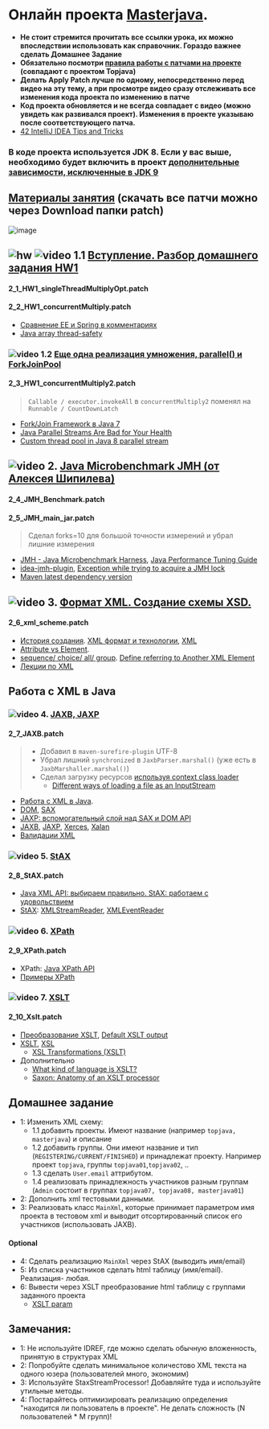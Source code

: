 # Онлайн проекта  <a href="https://github.com/JavaWebinar/masterjava">Masterjava</a>.
- **Не стоит стремится прочитать все ссылки урока, их можно впоследствии использовать как справочник. Гораздо важнее сделать Домашнее Задание**
- **Обязательно посмотри <a href="https://github.com/JavaOPs/topjava/wiki/Git#%D0%9F%D1%80%D0%B0%D0%B2%D0%B8%D0%BB%D0%B0-%D1%80%D0%B0%D0%B1%D0%BE%D1%82%D1%8B-%D1%81-%D0%BF%D0%B0%D1%82%D1%87%D0%B0%D0%BC%D0%B8-%D0%BD%D0%B0-%D0%BF%D1%80%D0%BE%D0%B5%D0%BA%D1%82%D0%B5">правила работы с патчами на проекте</a> (совпадают с проектом Topjava)**
- **Делать Apply Patch лучше по одному, непосредственно перед видео на эту тему, а при просмотре видео сразу отслеживать все изменения кода проекта по изменению в патче**
- **Код проекта обновляется и не всегда совпадает с видео (можно увидеть как развивался проект). Изменения в проекте указываю после соответствующего патча.** 
- <a href="https://www.youtube.com/watch?v=eq3KiAH4IBI&ab_channel=IntelliJIDEA">42 IntelliJ IDEA Tips and Tricks</a>

### В коде проекта используется JDK 8. Если у вас выше, необходимо будет включить в проект [дополнительные зависимости, исключенные в JDK 9](https://stackoverflow.com/questions/48204141/548473) 

## <a href="https://drive.google.com/drive/u/0/folders/0B9Ye2auQ_NsFSnRmQ3dQRm9hSWM">Материалы занятия</a> (скачать все патчи можно через Download папки patch)
![image](https://cloud.githubusercontent.com/assets/13649199/18330295/5f2ca214-7560-11e6-8e1e-c0494f798c37.png)

## ![hw](https://cloud.githubusercontent.com/assets/13649199/13672719/09593080-e6e7-11e5-81d1-5cb629c438ca.png) ![video](https://cloud.githubusercontent.com/assets/13649199/13672715/06dbc6ce-e6e7-11e5-81a9-04fbddb9e488.png) 1.1 <a href="https://drive.google.com/file/d/1vCI26QlQPQd5Z5zj4aeXDkgIsNmPP7s4">Вступление. Разбор домашнего задания HW1</a>
#### 2_1_HW1_singleThreadMultiplyOpt.patch
#### 2_2_HW1_concurrentMultiply.patch
- <a href="https://habrahabr.ru/post/283290/">Сравнение EE и Spring в комментариях</a>
- <a href="http://stackoverflow.com/questions/1132507/java-array-thread-safety">Java array thread-safety</a>

### ![video](https://cloud.githubusercontent.com/assets/13649199/13672715/06dbc6ce-e6e7-11e5-81a9-04fbddb9e488.png) 1.2 [Еще одна реализация умножения, parallel() и ForkJoinPool](https://drive.google.com/file/d/0B9Ye2auQ_NsFT0FYaUdaenVMT1k)
#### 2_3_HW1_concurrentMultiply2.patch
> `Callable / executor.invokeAll` в `concurrentMultiply2` поменял на `Runnable / CountDownLatch`

- [Fork/Join Framework в Java 7](https://habrahabr.ru/post/128985/)
- [Java Parallel Streams Are Bad for Your Health](https://zeroturnaround.com/rebellabs/java-parallel-streams-are-bad-for-your-health/)
- [Custom thread pool in Java 8 parallel stream](https://stackoverflow.com/a/21172732/548473)

## ![video](https://cloud.githubusercontent.com/assets/13649199/13672715/06dbc6ce-e6e7-11e5-81a9-04fbddb9e488.png) 2. <a href="https://drive.google.com/open?id=0B9Ye2auQ_NsFZExZS0cwYUhIUkE">Java Microbenchmark JMH (от Алексея Шипилева)</a>
#### 2_4_JMH_Benchmark.patch
#### 2_5_JMH_main_jar.patch

> Сделал forks=10 для большой точности измерений и убрал лишние измерения 
 
- <a href="http://tutorials.jenkov.com/java-performance/jmh.html">JMH - Java Microbenchmark Harness</a>, <a href="http://java-performance.info/jmh/">Java Performance Tuning Guide</a>
- <a href="https://github.com/artyushov/idea-jmh-plugin">idea-jmh-plugin</a>, <a href="http://stackoverflow.com/questions/37720692/exception-while-trying-to-acquire-a-jmh-lock/#39562747">Exception while trying to acquire a JMH lock</a>
- <a href="http://stackoverflow.com/a/1172371/548473">Maven latest dependency version</a>

## ![video](https://cloud.githubusercontent.com/assets/13649199/13672715/06dbc6ce-e6e7-11e5-81a9-04fbddb9e488.png) 3. <a href="https://drive.google.com/open?id=0B9Ye2auQ_NsFazM3V3FwQ3pLYkU">Формат XML. Создание схемы XSD.</a>
#### 2_6_xml_scheme.patch
- <a href="http://genberm.narod.ru/xml/lections/xml/introduction.html">История создания</a>. <a href="http://www.duct-tape-architect.ru/?p=315">XML формат и технологии</a>, <a href="https://ru.wikipedia.org/wiki/XML">XML</a>
- <a href="http://stackoverflow.com/questions/33746/xml-attribute-vs-xml-element#33757">Attribute vs Element</a>. 
- <a href="http://genberm.narod.ru/xml/schema/schema0/2.7.html">sequence/ choice/ all/ group</a>. <a href="https://docstore.mik.ua/orelly/xml/schema/ch09_01.htm">Define referring to Another XML Element</a>
- <a href="http://genberm.narod.ru/xml/lections.html">Лекции по XML</a>

## Работа с XML в Java

### ![video](https://cloud.githubusercontent.com/assets/13649199/13672715/06dbc6ce-e6e7-11e5-81a9-04fbddb9e488.png) 4. <a href="https://drive.google.com/open?id=0B9Ye2auQ_NsFM0hGNnVCMHN5YTg">JAXB, JAXP</a>
#### 2_7_JAXB.patch
> - Добавил в `maven-surefire-plugin` UTF-8
> - Убрал лишний `synchronized`  в `JaxbParser.marshal()` (уже есть в `JaxbMarshaller.marshal()`)
> - Сделал загрузку ресурсов <a href="https://google.github.io/guava/releases/snapshot/api/docs/com/google/common/io/Resources.html#getResource(java.lang.String)">используя context class loader</a>
>   - <a href="http://stackoverflow.com/questions/676250/different-ways-of-loading-a-file-as-an-inputstream#676273">Different ways of loading a file as an InputStream</a>

- <a href="http://www.vogella.com/tutorials/JavaXML/article.html">Работа с XML в Java</a>.
- <a href="https://ru.wikipedia.org/wiki/Document_Object_Model">DOM</a>, <a href="https://ru.wikipedia.org/wiki/SAX">SAX</a>
- <a href="https://web.archive.org/web/20200811111436/http://www.ibm.com/developerworks/ru/library/x-jaxp/">JAXP: вспомогательный слой над SAX и DOM API</a>
- <a href="https://ru.wikipedia.org/wiki/Java_Architecture_for_XML_Binding">JAXB</a>, <a href="https://ru.wikipedia.org/wiki/JAXP">JAXP</a>, <a href="https://ru.wikipedia.org/wiki/Xerces">Xerces</a>, <a href="https://ru.wikipedia.org/wiki/Xalan">Xalan</a>
- <a href="https://web.archive.org/web/20161213095046/http://www.ibm.com/developerworks/ru/library/x-javaxmlvalidapi/">Валидации XML</a>

### ![video](https://cloud.githubusercontent.com/assets/13649199/13672715/06dbc6ce-e6e7-11e5-81a9-04fbddb9e488.png) 5. <a href="https://drive.google.com/open?id=0B9Ye2auQ_NsFWnpzN3l4cGc3aFE">StAX</a>
#### 2_8_StAX.patch
- [Java XML API: выбираем правильно. StAX: работаем с удовольствием](https://habrahabr.ru/post/339716/)
- <a href="https://en.wikipedia.org/wiki/StAX">StAX</a>: <a href="https://web.archive.org/web/20160628025221/http://www.ibm.com/developerworks/ru/library/x-stax1/">XMLStreamReader</a>, <a href="https://www.ibm.com/developerworks/ru/library/x-stax2/">XMLEventReader</a>

### ![video](https://cloud.githubusercontent.com/assets/13649199/13672715/06dbc6ce-e6e7-11e5-81a9-04fbddb9e488.png) 6. <a href="https://drive.google.com/open?id=0B9Ye2auQ_NsFanFseGRaRUV6TXc">XPath</a>
#### 2_9_XPath.patch
- XPath: <a href="https://web.archive.org/web/20161118174952/http://www.ibm.com/developerworks/ru/library/x-javaxpathapi/">Java XPath API</a>
- <a href="https://msdn.microsoft.com/ru-ru/library/ms256086">Примеры XPath</a> 

### ![video](https://cloud.githubusercontent.com/assets/13649199/13672715/06dbc6ce-e6e7-11e5-81a9-04fbddb9e488.png) 7. <a href="https://drive.google.com/open?id=0B9Ye2auQ_NsFbkVNWGliQUJtVlk">XSLT</a>
#### 2_10_Xslt.patch
- <a href="https://web.archive.org/web/20200813094909/https://www.ibm.com/developerworks/ru/library/x-jaxp2/">Преобразование XSLT</a>, <a href="http://stackoverflow.com/questions/3360017/why-does-xslt-output-all-text-by-default">Default XSLT output</a>
- <a href="https://ru.wikipedia.org/wiki/XSLT">XSLT</a>, <a href="https://ru.wikipedia.org/wiki/XSL">XSL</a>
  - <a href="https://www.w3.org/TR/xslt#built-in-rule">XSL Transformations (XSLT)</a>
- Дополнительно
  - [What kind of language is XSLT?](https://web.archive.org/web/20201109035750/http://www.ibm.com/developerworks/xml/library/x-xslt/)
  - [Saxon: Anatomy of an XSLT processor](https://web.archive.org/web/20200916195642/http://www.ibm.com/developerworks/library/x-xslt2/)
  
## Домашнее задание
- 1: Изменить XML схему: 
  - 1.1 добавить проекты. Имеют название (например `topjava, masterjava`) и описание
  - 1.2 добавить группы. Они имеют название и тип (`REGISTERING/CURRENT/FINISHED`) и принадлежат проекту. Например проект `topjava`, группы `topjava01`,`topjava02`, ..
  - 1.3 сделать `User.email` аттрибутом. 
  - 1.4 реализовать принадлежность участников разным группам (`Admin` состоит в группах `topjava07, topjava08, masterjava01`)
- 2: Дополнить xml тестовыми данными.
- 3: Реализовать класс `MainXml`, которые принимает параметром имя проекта в тестовом xml и выводит отсортированный список его участников (использовать JAXB).

#### Optional
- 4: Сделать реализацию `MainXml` через StAX (выводить имя/email)
- 5: Из списка участников сделать html таблицу (имя/email). Реализация- любая.
- 6: Вывести через XSLT преобразование html таблицу с группами заданного проекта
  - [XSLT param](http://stackoverflow.com/questions/1667454/xsl-transformation-in-java-with-parameters)

## Замечания:
- 1: Не используйте IDREF, где можно сделать обычную вложенность, принятую в структурах XML
- 2: Попробуйте сделать минимальное количестово XML текста на одного юзера (пользователей много, экономим)
- 3: Используйте StaxStreamProcessor! Добавляйте туда и используйте утильные методы.
- 4: Постарайтесь оптимизировать реализацию определения "находится ли пользователь в проекте". Не делать сложность (N пользователей * M групп)!
